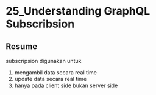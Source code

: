 # 25_Understanding GraphQL Subscribsion
## Resume
subscripsion digunakan untuk
1. mengambil data secara real time
2. update data secara real time
3. hanya pada client side bukan server side
